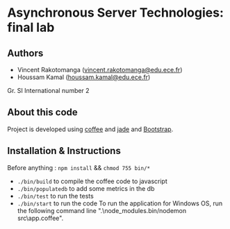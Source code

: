 # Asynchronous Server Technologies: final lab

## Authors
- Vincent Rakotomanga (vincent.rakotomanga@edu.ece.fr)
- Houssam Kamal (houssam.kamal@edu.ece.fr)

Gr. SI International number 2

## About this code

Project is developed using [coffee](http://coffeescript.org/) and [jade](http://jade-lang.com/) and [Bootstrap](http://getbootstrap.com/).

## Installation & Instructions

Before anything : `npm install` && `chmod 755 bin/*`

- `./bin/build` to compile the coffee code to javascript
- `./bin/populatedb` to add some metrics in the db
- `./bin/test` to run the tests
- `./bin/start` to run the code
To run the application for Windows OS, run the following command line ".\node_modules\.bin/nodemon src\app.coffee".